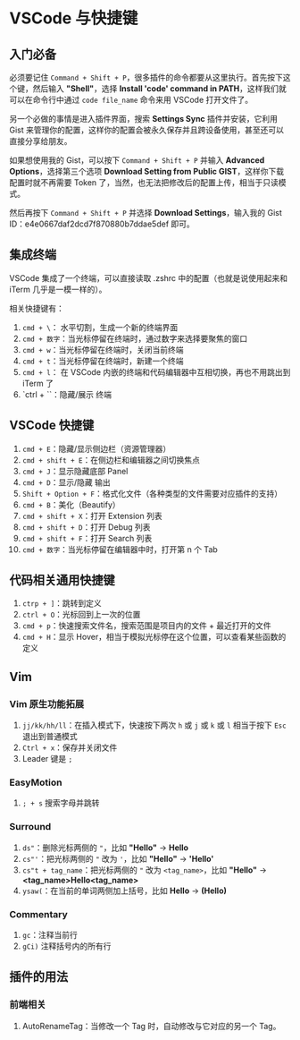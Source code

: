 # VSCode 与快捷键

## 入门必备

必须要记住 `Command + Shift + P`，很多插件的命令都要从这里执行。首先按下这个键，然后输入 **"Shell"**，选择 **Install 'code' command in PATH**，这样我们就可以在命令行中通过 `code file_name` 命令来用 VSCode 打开文件了。

另一个必做的事情是进入插件界面，搜索 **Settings Sync** 插件并安装，它利用 Gist 来管理你的配置，这样你的配置会被永久保存并且跨设备使用，甚至还可以直接分享给朋友。

如果想使用我的 Gist，可以按下 `Command + Shift + P` 并输入 **Advanced Options**，选择第三个选项 **Download Setting from Public GIST**，这样你下载配置时就不再需要 Token 了，当然，也无法把修改后的配置上传，相当于只读模式。

然后再按下 `Command + Shift + P` 并选择 **Download Settings**，输入我的 Gist ID：e4e0667daf2dcd7f870880b7ddae5def 即可。

## 集成终端

VSCode 集成了一个终端，可以直接读取 .zshrc 中的配置（也就是说使用起来和 iTerm 几乎是一模一样的）。

相关快捷键有：

1. `cmd + \`： 水平切割，生成一个新的终端界面
2. `cmd + 数字`：当光标停留在终端时，通过数字来选择要聚焦的窗口
3. `cmd + w`：当光标停留在终端时，关闭当前终端
4. `cmd + t`：当光标停留在终端时，新建一个终端
5. `cmd + l`： 在 VSCode 内嵌的终端和代码编辑器中互相切换，再也不用跳出到 iTerm 了
6. `ctrl + \``：隐藏/展示 终端

## VSCode 快捷键

1. `cmd + E`：隐藏/显示侧边栏（资源管理器）
2. `cmd + shift + E`：在侧边栏和编辑器之间切换焦点
3. `cmd + J`：显示隐藏底部 Panel
4. `cmd + D`：显示/隐藏 输出
5. `Shift + Option + F`：格式化文件（各种类型的文件需要对应插件的支持）
6. `cmd + B`：美化（Beautify）
7. `cmd + shift + X`：打开 Extension 列表
8. `cmd + shift + D`：打开 Debug 列表
9. `cmd + shift + F`：打开 Search 列表
10. `cmd + 数字`：当光标停留在编辑器中时，打开第 n 个 Tab

## 代码相关通用快捷键

1. `ctrp + ]`：跳转到定义
2. `ctrl + O`：光标回到上一次的位置
3. `cmd + p`：快速搜索文件名，搜索范围是项目内的文件 + 最近打开的文件
4. `cmd + H`：显示 Hover，相当于模拟光标停在这个位置，可以查看某些函数的定义

## Vim

### Vim 原生功能拓展

1. `jj/kk/hh/ll`：在插入模式下，快速按下两次 `h` 或 `j` 或 `k` 或 `l` 相当于按下 `Esc` 退出到普通模式
2. `Ctrl + x`：保存并关闭文件
3. Leader 键是 `;`

### EasyMotion

1. `; + s` 搜索字母并跳转

### Surround

1. `ds"`：删除光标两侧的 `"`，比如 **"Hello"** -> **Hello**
2. `cs"'`：把光标两侧的 `"` 改为 `'`，比如 **"Hello"** -> **'Hello'**
3. `cs"t + tag_name`：把光标两侧的 `"` 改为 `<tag_name>`，比如 **"Hello"** -> **<tag_name>Hello<tag_name>**
4. `ysaw(`：在当前的单词两侧加上括号，比如 **Hello** -> **(Hello)**

### Commentary

1. `gc`：注释当前行
2. `gCi)` 注释括号内的所有行

## 插件的用法

### 前端相关

1. AutoRenameTag：当修改一个 Tag 时，自动修改与它对应的另一个 Tag。
